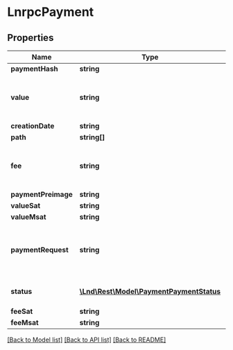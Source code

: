 # LnrpcPayment

## Properties
Name | Type | Description | Notes
------------ | ------------- | ------------- | -------------
**paymentHash** | **string** |  | [optional] 
**value** | **string** | / Deprecated, use value_sat or value_msat. | [optional] 
**creationDate** | **string** |  | [optional] 
**path** | **string[]** |  | [optional] 
**fee** | **string** | / Deprecated, use fee_sat or fee_msat. | [optional] 
**paymentPreimage** | **string** |  | [optional] 
**valueSat** | **string** |  | [optional] 
**valueMsat** | **string** |  | [optional] 
**paymentRequest** | **string** | / The optional payment request being fulfilled. | [optional] 
**status** | [**\Lnd\Rest\Model\PaymentPaymentStatus**](PaymentPaymentStatus.md) | The status of the payment. | [optional] 
**feeSat** | **string** |  | [optional] 
**feeMsat** | **string** |  | [optional] 

[[Back to Model list]](../README.md#documentation-for-models) [[Back to API list]](../README.md#documentation-for-api-endpoints) [[Back to README]](../README.md)


